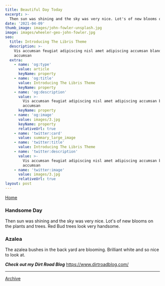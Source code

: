 ```yaml
---
title: Beautiful Day Today
excerpt: >-
  Then sun was shining and the sky was very nice. Lot's of new blooms on the plants and trees. Red Bud trees look very handsome.
date: '2021-04-09'
thumb_image: images/john-fowler-unsplash.jpg
image: images/wheeler-geo-john-fowler.jpg
seo:
  title: Introducing The Libris Theme
  description: >-
    Vis accumsan feugiat adipiscing nisl amet adipiscing accumsan blandit
    accumsan
  extra:
    - name: 'og:type'
      value: article
      keyName: property
    - name: 'og:title'
      value: Introducing The Libris Theme
      keyName: property
    - name: 'og:description'
      value: >-
        Vis accumsan feugiat adipiscing nisl amet adipiscing accumsan blandit
        accumsan
      keyName: property
    - name: 'og:image'
      value: images/3.jpg
      keyName: property
      relativeUrl: true
    - name: 'twitter:card'
      value: summary_large_image
    - name: 'twitter:title'
      value: Introducing The Libris Theme
    - name: 'twitter:description'
      value: >-
        Vis accumsan feugiat adipiscing nisl amet adipiscing accumsan blandit
        accumsan
    - name: 'twitter:image'
      value: images/3.jpg
      relativeUrl: true
layout: post
---
```

[Home](/)
### Handsome Day

Then sun was shining and the sky was very nice. Lot's of new blooms on the plants and trees. Red Bud trees look very handsome.

### Azalea

The azalea bushes in the back yard are blooming. Brilliant white and so nice to look at.

***Check out my Dirt Road Blog***
https://www.dirtroadblog.com/

***
[Archive](/docs/archive/)
